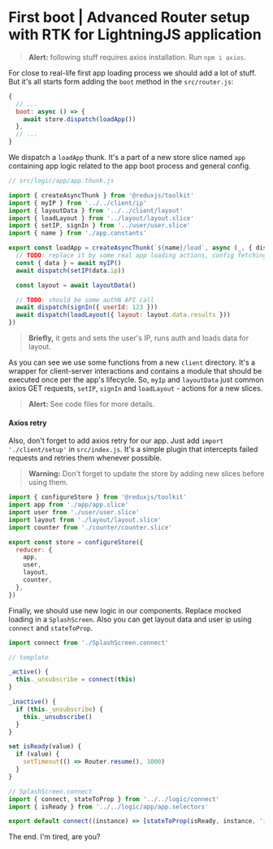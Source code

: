 # First boot | Advanced Router setup with RTK for LightningJS application
> **Alert:** following stuff requires axios installation. Run `npm i axios`.

For close to real-life first app loading process we should add a lot of stuff. But it's all starts form adding the `boot` method in the `src/router.js`:

```javascript
{
  // ...
  boot: async () => {
    await store.dispatch(loadApp())
  },
  // ...
}
```

We dispatch a `loadApp` thunk. It's a part of a new store slice named `app` containing app logic related to the app boot process and general config.

```javascript
// src/logic/app/app.thunk.js

import { createAsyncThunk } from '@reduxjs/toolkit'
import { myIP } from '../../client/ip'
import { layoutData } from '../../client/layout'
import { loadLayout } from '../layout/layout.slice'
import { setIP, signIn } from '../user/user.slice'
import { name } from './app.constants'

export const loadApp = createAsyncThunk(`${name}/load`, async (_, { dispatch }) => {
  // TODO: replace it by some real app loading actions, config fetching, etc.
  const { data } = await myIP()
  await dispatch(setIP(data.ip))

  const layout = await layoutData()

  // TODO: should be some authN API call
  await dispatch(signIn({ userId: 123 }))
  await dispatch(loadLayout({ layout: layout.data.results }))
})
```

> **Briefly,** it gets and sets the user's IP, runs auth and loads data for layout.

As you can see we use some functions from a new `client` directory.
It's a wrapper for client-server interactions and contains a module that should be executed once per the app's lifecycle.
So, `myIp` and `layoutData` just common axios GET requests, `setIP`, `signIn` and `loadLayout` - actions for a new slices.

> **Alert:** See code files for more details.

#### Axios retry
Also, don't forget to add axios retry for our app. Just add `import './client/setup'` in `src/index.js`.
It's a simple plugin that intercepts failed requests and retries them whenever possible.

> **Warning:** Don't forget to update the store by adding new slices before using them.

```javascript
import { configureStore } from '@reduxjs/toolkit'
import app from './app/app.slice'
import user from './user/user.slice'
import layout from './layout/layout.slice'
import counter from './counter/counter.slice'

export const store = configureStore({
  reducer: {
    app,
    user,
    layout,
    counter,
  },
})
```

Finally, we should use new logic in our components. Replace mocked loading in a `SplashScreen`. Also you can get layout data and user ip using `connect` and `stateToProp`.

```javascript
import connect from './SplashScreen.connect'

// template

_active() {
  this._unsubscribe = connect(this)
}

_inactive() {
  if (this._unsubscribe) {
    this._unsubscribe()
  }
}

set isReady(value) {
  if (value) {
    setTimeout(() => Router.resume(), 1000)
  }
}
```
```javascript
// SplashScreen.connect
import { connect, stateToProp } from '../../logic/connect'
import { isReady } from '../../logic/app/app.selectors'

export default connect((instance) => [stateToProp(isReady, instance, 'isReady')])
```

The end. I'm tired, are you?
